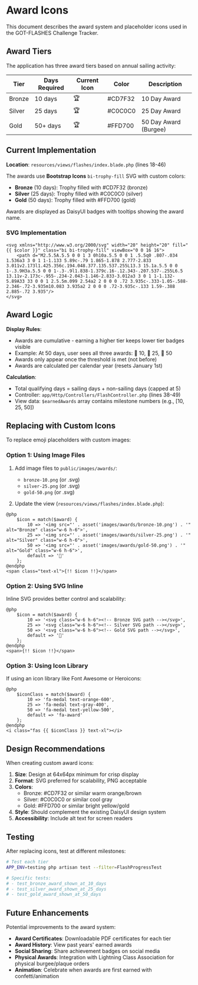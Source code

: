# Award Icons

This document describes the award system and placeholder icons used in the GOT-FLASHES Challenge Tracker.

## Award Tiers

The application has three award tiers based on annual sailing activity:

| Tier | Days Required | Current Icon | Color | Description |
|------|---------------|--------------|-------|-------------|
| Bronze | 10 days | 🏆 | #CD7F32 | 10 Day Award |
| Silver | 25 days | 🏆 | #C0C0C0 | 25 Day Award |
| Gold | 50+ days | 🏆 | #FFD700 | 50 Day Award (Burgee) |

## Current Implementation

**Location**: `resources/views/flashes/index.blade.php` (lines 18-46)

The awards use **Bootstrap Icons** `bi-trophy-fill` SVG with custom colors:
- **Bronze** (10 days): Trophy filled with #CD7F32 (bronze)
- **Silver** (25 days): Trophy filled with #C0C0C0 (silver)
- **Gold** (50 days): Trophy filled with #FFD700 (gold)

Awards are displayed as DaisyUI badges with tooltips showing the award name.

### SVG Implementation
```blade
<svg xmlns="http://www.w3.org/2000/svg" width="20" height="20" fill="{{ $color }}" class="bi bi-trophy-fill" viewBox="0 0 16 16">
    <path d="M2.5.5A.5.5 0 0 1 3 0h10a.5.5 0 0 1 .5.5q0 .807-.034 1.536a3 3 0 1 1-1.133 5.89c-.79 1.865-1.878 2.777-2.833 3.011v2.173l1.425.356c.194.048.377.135.537.255L13.3 15.1a.5.5 0 0 1-.3.9H3a.5.5 0 0 1-.3-.9l1.838-1.379c.16-.12.343-.207.537-.255L6.5 13.11v-2.173c-.955-.234-2.043-1.146-2.833-3.012a3 3 0 1 1-1.132-5.89A33 33 0 0 1 2.5.5m.099 2.54a2 2 0 0 0 .72 3.935c-.333-1.05-.588-2.346-.72-3.935m10.083 3.935a2 2 0 0 0 .72-3.935c-.133 1.59-.388 2.885-.72 3.935"/>
</svg>
```

## Award Logic

**Display Rules**:
- Awards are cumulative - earning a higher tier keeps lower tier badges visible
- Example: At 50 days, user sees all three awards: 🥉 10, 🥈 25, 🥇 50
- Awards only appear once the threshold is met (not before)
- Awards are calculated per calendar year (resets January 1st)

**Calculation**:
- Total qualifying days = sailing days + non-sailing days (capped at 5)
- Controller: `app/Http/Controllers/FlashController.php` (lines 38-49)
- View data: `$earnedAwards` array contains milestone numbers (e.g., [10, 25, 50])

## Replacing with Custom Icons

To replace emoji placeholders with custom images:

### Option 1: Using Image Files

1. Add image files to `public/images/awards/`:
   - `bronze-10.png` (or .svg)
   - `silver-25.png` (or .svg)
   - `gold-50.png` (or .svg)

2. Update the view (`resources/views/flashes/index.blade.php`):

```blade
@php
    $icon = match($award) {
        10 => '<img src="' . asset('images/awards/bronze-10.png') . '" alt="Bronze" class="w-6 h-6">',
        25 => '<img src="' . asset('images/awards/silver-25.png') . '" alt="Silver" class="w-6 h-6">',
        50 => '<img src="' . asset('images/awards/gold-50.png') . '" alt="Gold" class="w-6 h-6">',
        default => '🏅'
    };
@endphp
<span class="text-xl">{!! $icon !!}</span>
```

### Option 2: Using SVG Inline

Inline SVG provides better control and scalability:

```blade
@php
    $icon = match($award) {
        10 => '<svg class="w-6 h-6"><!-- Bronze SVG path --></svg>',
        25 => '<svg class="w-6 h-6"><!-- Silver SVG path --></svg>',
        50 => '<svg class="w-6 h-6"><!-- Gold SVG path --></svg>',
        default => '🏅'
    };
@endphp
<span>{!! $icon !!}</span>
```

### Option 3: Using Icon Library

If using an icon library like Font Awesome or Heroicons:

```blade
@php
    $iconClass = match($award) {
        10 => 'fa-medal text-orange-600',
        25 => 'fa-medal text-gray-400',
        50 => 'fa-medal text-yellow-500',
        default => 'fa-award'
    };
@endphp
<i class="fas {{ $iconClass }} text-xl"></i>
```

## Design Recommendations

When creating custom award icons:

1. **Size**: Design at 64x64px minimum for crisp display
2. **Format**: SVG preferred for scalability, PNG acceptable
3. **Colors**:
   - Bronze: #CD7F32 or similar warm orange/brown
   - Silver: #C0C0C0 or similar cool gray
   - Gold: #FFD700 or similar bright yellow/gold
4. **Style**: Should complement the existing DaisyUI design system
5. **Accessibility**: Include alt text for screen readers

## Testing

After replacing icons, test at different milestones:

```bash
# Test each tier
APP_ENV=testing php artisan test --filter=FlashProgressTest

# Specific tests:
# - test_bronze_award_shown_at_10_days
# - test_silver_award_shown_at_25_days
# - test_gold_award_shown_at_50_days
```

## Future Enhancements

Potential improvements to the award system:

- **Award Certificates**: Downloadable PDF certificates for each tier
- **Award History**: View past years' earned awards
- **Social Sharing**: Share achievement badges on social media
- **Physical Awards**: Integration with Lightning Class Association for physical burgee/plaque orders
- **Animation**: Celebrate when awards are first earned with confetti/animation
